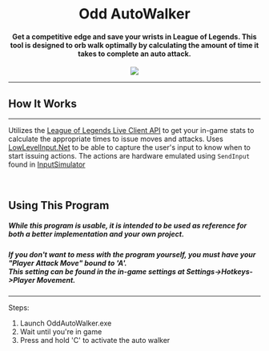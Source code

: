 <h1 align="center">
    Odd AutoWalker
</h1>
<h4 align="center">
    Get a competitive edge and save your wrists in League of Legends. This tool is designed to orb walk optimally by calculating the amount of time it takes to complete an auto attack.
</h4>

<p align="center">
    <img src="https://odd.dev/videos/league_kogmaw_autowalker.gif">
</p>

---

<h2>
    How It Works
</h2>

---

Utilizes the [League of Legends Live Client API](https://developer.riotgames.com/docs/lol#game-client-api_live-client-data-api) to get your in-game stats to calculate the appropriate times to issue moves and attacks.
Uses [LowLevelInput.Net](https://github.com/michel-pi/LowLevelInput.Net) to be able to capture the user's input to know when to start issuing actions. The actions are hardware emulated using `SendInput` found in [InputSimulator](https://github.com/approved/OddAutoWalker/blob/master/OddAutoWalker/InputSimulator.cs)

<br>

<h2>
    Using This Program
</h2>

<h5> While this program is usable, it is intended to be used as reference for both a better implementation and your own project.
</h5>

<h5>
    If you don't want to mess with the program yourself, you must have your "Player Attack Move" bound to 'A'. <br>
    This setting can be found in the in-game settings at Settings->Hotkeys->Player Movement.
</h5>

---

Steps:

1. Launch OddAutoWalker.exe
2. Wait until you're in game
3. Press and hold 'C' to activate the auto walker
